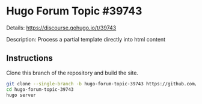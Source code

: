 # Hugo Forum Topic #39743

Details: <https://discourse.gohugo.io/t/39743>

Description: Process a partial template directly into html content

## Instructions

Clone this branch of the repository and build the site.

```bash
git clone --single-branch -b hugo-forum-topic-39743 https://github.com/jmooring/hugo-testing hugo-forum-topic-39743
cd hugo-forum-topic-39743
hugo server
```
